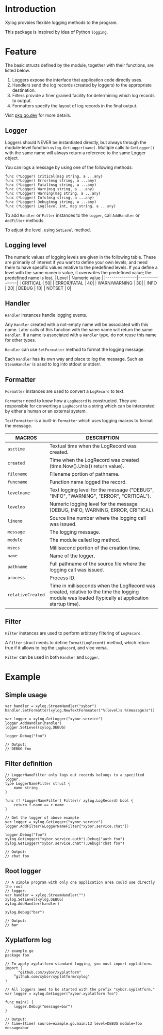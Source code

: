 # Introduction
Xylog provides flexible logging methods to the program.

This package is inspired by idea of Python `logging`.

# Feature
The basic structs defined by the module, together with their functions, are
listed below.
1. Loggers expose the interface that application code directly uses.
2. Handlers send the log records (created by loggers) to the appropriate
destination.
3. Filters provide a finer grained facility for determining which log records to
output.
4. Formatters specify the layout of log records in the final output.

Visit [pkg.go.dev](https://pkg.go.dev/github.com/xybor/xyplatform/xylog) for
more details.

## Logger
Loggers should NEVER be instantiated directly, but always through the
module-level function `xylog.GetLogger(name)`. Multiple calls to `GetLogger()`
with the same name will always return a reference to the same Logger object.

You can logs a message by using one of the following methods:
```golang
func (*Logger) Critical(msg string, a ...any)
func (*Logger) Error(msg string, a ...any)
func (*Logger) Fatal(msg string, a ...any)
func (*Logger) Warn(msg string, a ...any)
func (*Logger) Warning(msg string, a ...any)
func (*Logger) Info(msg string, a ...any)
func (*Logger) Debug(msg string, a ...any)
func (*Logger) Log(level int, msg string, a ...any)
```

To add `Handler` or `Filter` instances to the `logger`, call `AddHandler` or
`AddFilter` methods.

To adjust the level, using `SetLevel` method.

## Logging level
The numeric values of logging levels are given in the following table. These are
primarily of interest if you want to define your own levels, and need them to
have specific values relative to the predefined levels. If you define a level
with the same numeric value, it overwrites the predefined value; the predefined
name is lost.
|      Level     | Numeric value  |
|----------------|----------------|
| CRITICAL       |              50|
| ERROR/FATAL    |              40|
| WARN/WARNING   |              30|
| INFO           |              20|
| DEBUG          |              10|
| NOTSET         |               0|

## Handler
`Handler` instances handle logging events.

Any `Handler` created with a not-empty name will be associated with this name.
Later calls of this function with the same name will return the same `Handler`.
If a name is associated with a `Handler` type, do not reuse this name for other
types.

`Handler` can use `SetFormatter` method to format the logging message.

Each `Handler` has its own way and place to log the message. Such as
`SteamHandler` is used to log into stdout or stderr.

## Formatter
`Formatter` instances are used to convert a `LogRecord` to text.

`Formatter` need to know how a `LogRecord` is constructed. They are responsible
for converting a `LogRecord` to a string which can be interpreted by either a
human or an external system.

`TextFormatter` is a built-in `Formatter` which uses logging macros to format
the message.

| MACROS            |  DESCRIPTION                                    |
|-------------------|-------------------------------------------------|
|`asctime`          |Textual time when the LogRecord was created.|
|`created`          |Time when the LogRecord was created (time.Now().Unix() return value).|
|`filename`         |Filename portion of pathname.|
|`funcname`         |Function name logged the record.|
|`levelname`        |Text logging level for the message ("DEBUG", "INFO", "WARNING", "ERROR", "CRITICAL").|
|`levelno`          |Numeric logging level for the message (DEBUG, INFO, WARNING, ERROR, CRITICAL).|
|`lineno`           |Source line number where the logging call was issued.|
|`message`          |The logging message.|
|`module`           |The module called log method.|
|`msecs`            |Millisecond portion of the creation time.|
|`name`             |Name of the logger.|
|`pathname`         |Full pathname of the source file where the logging call was issued.|
|`process`          |Process ID.|
|`relativeCreated`  |Time in milliseconds when the LogRecord was created, relative to the time the logging module was loaded (typically at application startup time).|

## Filter
`Filter` instances are used to perform arbitrary filtering of `LogRecord`.

A `Filter` struct needs to define `Format(LogRecord)` method, which return true
if it allows to log the `LogRecord`, and vice versa.

`Filter` can be used in both `Handler` and `Logger`.

# Example
## Simple usage
```golang
var handler = xylog.StreamHandler("xybor")
handler.SetFormatter(xylog.NewTextFormmater("%(level)s %(message)s"))

var logger = xylog.GetLogger("xybor.service")
logger.AddHandler(handler)
logger.SetLevel(xylog.DEBUG)

logger.Debug("foo")

// Output:
// DEBUG foo
```

## Filter definition
```golang
// LoggerNameFilter only logs out records belongs to a specified logger.
type LoggerNameFilter struct {
    name string
}

func (f *LoggerNameFilter) Filter(r xylog.LogRecord) bool {
    return f.name == r.name
}

// Get the logger of above example
var logger = xylog.GetLogger("xybor.service")
logger.AddFilter(&LoggerNameFilter{"xybor.service.chat"})

logger.Debug("foo")
xylog.GetLogger("xybor.service.auth").Debug("auth foo")
xylog.GetLogger("xybor.service.chat").Debug("chat foo")

// Output:
// chat foo
```

## Root logger
```golang
// A simple program with only one application area could use directly the root
// logger.
var handler = xylog.StreamHandler("")
xylog.SetLevel(xylog.DEBUG)
xylog.AddHandler(handler)

xylog.Debug("bar")

// Output:
// bar
```

## Xyplatform log
```golang
// example.go
package foo

// To apply xyplatform standard logging, you must import xyplatform.
import (
    _ "github.com/xybor/xyplatform"
    "github.com/xybor/xyplatform/xylog"
)

// All loggers need to be started with the prefix "xybor.xyplatform."
var logger = xylog.GetLogger("xybor.xyplatform.foo")

func main() {
    logger.Debug("message=bar")
}

// Output:
// time=[time] source=example.go.main:13 level=DEBUG module=foo message=bar
```
